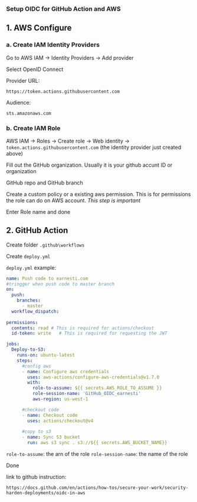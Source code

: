 
### Setup OIDC for GitHub Action and AWS

## 1. AWS Configure

### a. Create IAM Identity Providers

Go to AWS IAM -> Identity Providers -> Add provider

Select OpenID Connect

Provider URL:

```
https://token.actions.githubusercontent.com
```

Audience:

```
sts.amazonaws.com
```

### b. Create IAM Role

AWS IAM -> Roles -> Create role -> Web identity -> `token.actions.githubusercontent.com` (the identity provider just created above)

Fill out the GitHub organization. Usually it is your github accunt ID or organization

GitHub repo and GitHub branch

Create a custom policy or a existing aws permission. This is for permissions the role can do on AWS account. *This step is important*

Enter Role name and done

## 2. GitHub Action

Create folder `.github\workflows`

Create `deploy.yml`

`deploy.yml` example:

```yml
name: Push code to earnesti.com
#tringger when push code to master branch
on:
  push:
    branches:
      - master
  workflow_dispatch:
  
permissions:
  contents: read # This is required for actions/checkout
  id-token: write   # This is required for requesting the JWT

jobs:
  Deploy-to-S3:
    runs-on: ubuntu-latest
    steps:
      #config aws
      - name: Configure aws credentials
        uses: aws-actions/configure-aws-credentials@v1.7.0
        with:
          role-to-assume: ${{ secrets.AWS_ROLE_TO_ASSUME }}
          role-session-name: 'GitHub_OIDC_earnesti'
          aws-region: us-west-1

      #checkout code
      - name: Checkout code
        uses: actions/checkout@v4
        
      #copy to s3
      - name: Sync S3 bucket
        run: aws s3 sync . s3://${{ secrets.AWS_BUCKET_NAME}}
```

`role-to-assume`: the arn of the role
`role-session-name`: the name of the role

Done

link to github instruction:
```
https://docs.github.com/en/actions/how-tos/secure-your-work/security-harden-deployments/oidc-in-aws
```

